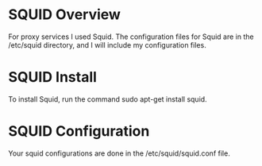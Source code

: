 # SQUID Overview
For proxy services I used Squid. The configuration files for Squid are in the /etc/squid directory, and I will include my configuration files.
# SQUID Install
To install Squid, run the command sudo apt-get install squid.
# SQUID Configuration
Your squid configurations are done in the /etc/squid/squid.conf file.

